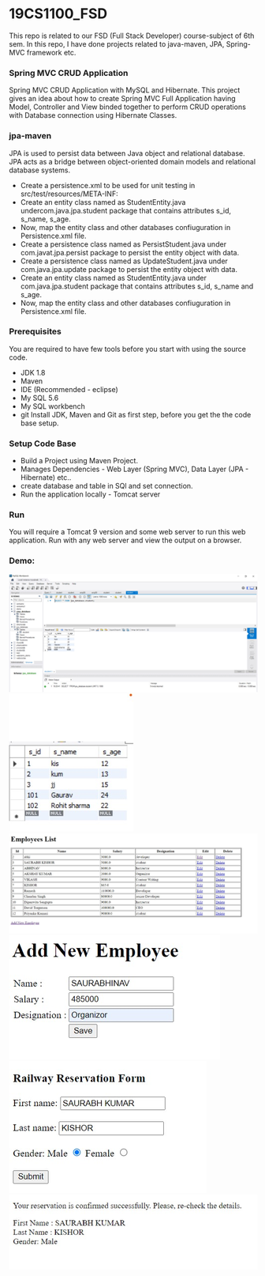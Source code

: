# 19CS1100_FSD

This repo is related to our FSD (Full Stack Developer) course-subject of 6th sem. In this repo, I have done  projects  related to java-maven, JPA, Spring-MVC framework etc.

### Spring MVC CRUD Application
Spring MVC CRUD Application with MySQL and Hibernate. This project gives an idea about how to create Spring MVC Full Application having Model, Controller and View binded together to perform CRUD operations with Database connection using Hibernate Classes.

### jpa-maven
JPA is used to persist data between Java object and relational database. JPA acts as a bridge between object-oriented domain models and relational database systems.
 - Create a persistence.xml to be used for unit testing in src/test/resources/META-INF:
 - Create an entity class named as StudentEntity.java undercom.java.jpa.student package that contains attributes s_id, s_name, s_age.
 - Now, map the entity class and other databases confiuguration in Persistence.xml file. 
 - Create a persistence class named as PersistStudent.java under com.javat.jpa.persist package to persist the entity object with data.
 - Create a persistence class named as UpdateStudent.java under com.java.jpa.update package to persist the entity object with data.
 - Create an entity class named as StudentEntity.java under com.java.jpa.student package that contains attributes s_id, s_name and s_age.
 - Now, map the entity class and other databases confiuguration in Persistence.xml file.
### Prerequisites
 You are required to have few tools before you start with using the source code.

- JDK 1.8
- Maven
- IDE (Recommended - eclipse)
- My SQL 5.6
- My SQL workbench 
- git
Install JDK, Maven and Git as first step, before you get the the code base setup.

### Setup Code Base


- Build a Project using Maven Project.
- Manages Dependencies - Web Layer (Spring MVC), Data Layer (JPA - Hibernate) etc..
- create  database and table in SQl and set connection.
- Run the application locally - Tomcat server


### Run

You will require a Tomcat 9 version and some web server to run this web application. Run with any web server and view the output on a browser.

### Demo:

![Database-setup](https://raw.githubusercontent.com/Saurabh-pec/19CS1100_FSD/main/Database-setup.jpg)<br>
![JPA_DatabaseTable](https://raw.githubusercontent.com/Saurabh-pec/19CS1100_FSD/main/JPA_DatabaseTable.jpg)<br>
![MVC_CRUD-employees_list](https://raw.githubusercontent.com/Saurabh-pec/19CS1100_FSD/main/MVC_CURD(view%20list).jpg)<br>
![AddEmployee](https://raw.githubusercontent.com/Saurabh-pec/19CS1100_FSD/main/AddEmployee.jpg)<br>
![mvc-web-form-RailwayReservation](https://raw.githubusercontent.com/Saurabh-pec/19CS1100_FSD/main/mvc-web-form.jpg)<br>
![reservationConfirmation](https://raw.githubusercontent.com/Saurabh-pec/19CS1100_FSD/main/reservationConfirmation.jpg)

